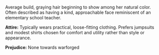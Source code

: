 Average build, graying hair beginning to show among her natural color. Often described as having a kind, approachable face reminiscent of an elementary school teacher.  

**Attire:** Typically wears practical, loose-fitting clothing. Prefers jumpsuits and modest shirts chosen for comfort and utility rather than style or appearance.  

**Prejudice:** None towards warforged